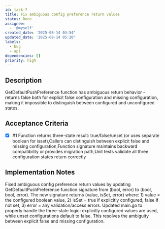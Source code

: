 ```yaml
---
id: task-7
title: Fix ambiguous config preference return values
status: Done
assignee:
  - '@myself'
created_date: '2025-08-14 04:54'
updated_date: '2025-08-14 05:20'
labels:
  - bug
  - api
dependencies: []
priority: high
---
```


## Description

GetDefaultPushPreference function has ambiguous return behavior - returns false both for explicit false configuration and missing configuration, making it impossible to distinguish between configured and unconfigured states.

## Acceptance Criteria
<!-- AC:BEGIN -->
- [x] #1 Function returns three-state result: true/false/unset (or uses separate boolean for isset),Callers can distinguish between explicit false and missing configuration,Function signature maintains backward compatibility or provides migration path,Unit tests validate all three configuration states return correctly
<!-- AC:END -->

## Implementation Notes

Fixed ambiguous config preference return values by updating GetDefaultPushPreference function signature from (bool, error) to (bool, bool, error). The new signature returns (value, isSet, error) where: 1) value = the configured boolean value, 2) isSet = true if explicitly configured, false if not set, 3) error = any validation/access errors. Updated main.go to properly handle the three-state logic: explicitly configured values are used, while unset configurations default to false. This resolves the ambiguity between explicit false and missing configuration.
